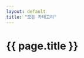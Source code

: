 ```yaml
---
layout: default
title: "모든 카테고리"
---
```


<style>
  .category-grid {
    display: grid;
    grid-template-columns: repeat(auto-fill, minmax(280px, 1fr));
    gap: 1.5rem;
    margin-top: 2rem;
  }

  .category-card {
    display: flex;
    flex-direction: column;
    border-radius: 12px;
    overflow: hidden;
    box-shadow: 0 4px 12px rgba(0,0,0,0.1);
    transition: transform 0.2s ease, box-shadow 0.2s ease;
    background-color: #fff;
    text-decoration: none;
    color: inherit;
  }

  .category-card:hover {
    transform: translateY(-6px);
    box-shadow: 0 8px 18px rgba(0,0,0,0.15);
  }

  .category-card img {
    width: 100%;
    height: 160px;
    object-fit: cover;
  }

  .category-card-content {
    padding: 1rem;
  }

  .category-card h2 {
    margin: 0 0 0.5rem 0;
    font-size: 1.3rem;
  }

  .category-card p {
    color: #555;
    font-size: 0.9rem;
    margin: 0;
  }
</style>

<h1>{{ page.title }}</h1>
